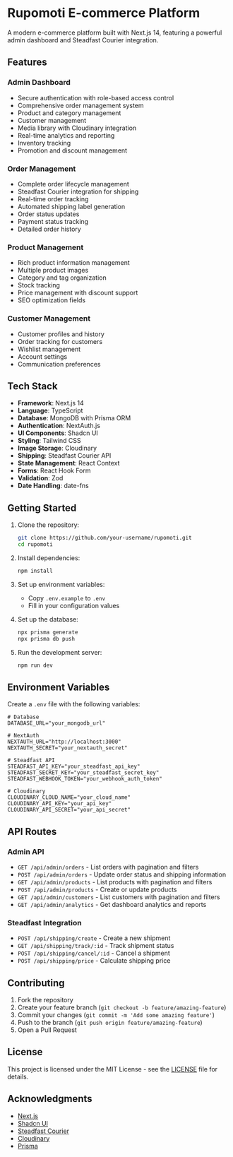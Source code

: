 # Rupomoti E-commerce Platform

A modern e-commerce platform built with Next.js 14, featuring a powerful admin dashboard and Steadfast Courier integration.

## Features

### Admin Dashboard
- Secure authentication with role-based access control
- Comprehensive order management system
- Product and category management
- Customer management
- Media library with Cloudinary integration
- Real-time analytics and reporting
- Inventory tracking
- Promotion and discount management

### Order Management
- Complete order lifecycle management
- Steadfast Courier integration for shipping
- Real-time order tracking
- Automated shipping label generation
- Order status updates
- Payment status tracking
- Detailed order history

### Product Management
- Rich product information management
- Multiple product images
- Category and tag organization
- Stock tracking
- Price management with discount support
- SEO optimization fields

### Customer Management
- Customer profiles and history
- Order tracking for customers
- Wishlist management
- Account settings
- Communication preferences

## Tech Stack

- **Framework**: Next.js 14
- **Language**: TypeScript
- **Database**: MongoDB with Prisma ORM
- **Authentication**: NextAuth.js
- **UI Components**: Shadcn UI
- **Styling**: Tailwind CSS
- **Image Storage**: Cloudinary
- **Shipping**: Steadfast Courier API
- **State Management**: React Context
- **Forms**: React Hook Form
- **Validation**: Zod
- **Date Handling**: date-fns

## Getting Started

1. Clone the repository:
   ```bash
   git clone https://github.com/your-username/rupomoti.git
   cd rupomoti
   ```

2. Install dependencies:
   ```bash
   npm install
   ```

3. Set up environment variables:
   - Copy `.env.example` to `.env`
   - Fill in your configuration values

4. Set up the database:
   ```bash
   npx prisma generate
   npx prisma db push
   ```

5. Run the development server:
   ```bash
   npm run dev
   ```

## Environment Variables

Create a `.env` file with the following variables:

```env
# Database
DATABASE_URL="your_mongodb_url"

# NextAuth
NEXTAUTH_URL="http://localhost:3000"
NEXTAUTH_SECRET="your_nextauth_secret"

# Steadfast API
STEADFAST_API_KEY="your_steadfast_api_key"
STEADFAST_SECRET_KEY="your_steadfast_secret_key"
STEADFAST_WEBHOOK_TOKEN="your_webhook_auth_token"

# Cloudinary
CLOUDINARY_CLOUD_NAME="your_cloud_name"
CLOUDINARY_API_KEY="your_api_key"
CLOUDINARY_API_SECRET="your_api_secret"
```

## API Routes

### Admin API

- `GET /api/admin/orders` - List orders with pagination and filters
- `POST /api/admin/orders` - Update order status and shipping information
- `GET /api/admin/products` - List products with pagination and filters
- `POST /api/admin/products` - Create or update products
- `GET /api/admin/customers` - List customers with pagination and filters
- `GET /api/admin/analytics` - Get dashboard analytics and reports

### Steadfast Integration

- `POST /api/shipping/create` - Create a new shipment
- `GET /api/shipping/track/:id` - Track shipment status
- `POST /api/shipping/cancel/:id` - Cancel a shipment
- `POST /api/shipping/price` - Calculate shipping price

## Contributing

1. Fork the repository
2. Create your feature branch (`git checkout -b feature/amazing-feature`)
3. Commit your changes (`git commit -m 'Add some amazing feature'`)
4. Push to the branch (`git push origin feature/amazing-feature`)
5. Open a Pull Request

## License

This project is licensed under the MIT License - see the [LICENSE](LICENSE) file for details.

## Acknowledgments

- [Next.js](https://nextjs.org/)
- [Shadcn UI](https://ui.shadcn.com/)
- [Steadfast Courier](https://steadfast.com.bd/)
- [Cloudinary](https://cloudinary.com/)
- [Prisma](https://www.prisma.io/)
